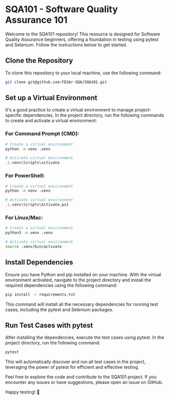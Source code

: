 # SQA101 - Software Quality Assurance 101

Welcome to the SQA101 repository! This resource is designed for Software Quality Assurance beginners, offering a foundation in testing using pytest and Selenium. Follow the instructions below to get started.

## Clone the Repository

To clone this repository to your local machine, use the following command:

```bash
git clone git@github.com:FESAr-SQA/SQA101.git
```

## Set up a Virtual Environment

It's a good practice to create a virtual environment to manage project-specific dependencies. In the project directory, run the following commands to create and activate a virtual environment:

### For Command Prompt (CMD):

```bash
# Create a virtual environment
python -m venv .venv

# Activate virtual environment
.\.venv\Scripts\activate
```

### For PowerShell:

```bash
# Create a virtual environment
python -m venv .venv

# Activate virtual environment
.\.venv\Scripts\Activate.ps1
```

### For Linux/Mac:

```bash
# Create a virtual environment
python3 -m venv .venv

# Activate virtual environment
source .venv/bin/activate
```

## Install Dependencies

Ensure you have Python and pip installed on your machine. With the virtual environment activated, navigate to the project directory and install the required dependencies using the following command:

```bash
pip install -r requirements.txt
```

This command will install all the necessary dependencies for running test cases, including the pytest and Selenium packages.

## Run Test Cases with pytest

After installing the dependencies, execute the test cases using pytest. In the project directory, run the following command:

```bash
pytest
```

This will automatically discover and run all test cases in the project, leveraging the power of pytest for efficient and effective testing.

Feel free to explore the code and contribute to the SQA101 project. If you encounter any issues or have suggestions, please open an issue on GitHub.

Happy testing! 🚀
